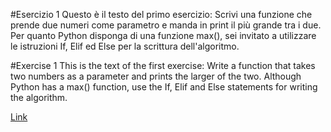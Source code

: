 #Esercizio 1
Questo è il testo del primo esercizio:
Scrivi una funzione che prende due numeri come parametro e manda in print il più grande tra i due.
Per quanto Python disponga di una funzione max(), sei invitato a utilizzare le istruzioni If, Elif ed Else 
per la scrittura dell'algoritmo.

#Exercise 1
This is the text of the first exercise:
Write a function that takes two numbers as a parameter and prints the larger of the two.
Although Python has a max() function, use the If, Elif and Else statements
for writing the algorithm.

[Link](https://www.programmareinpython.it/esercizi-pytho)
